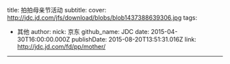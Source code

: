 title: 拍拍母亲节活动
subtitle: 
cover: http://jdc.jd.com/jfs/download/blobs/blob1437388639306.jpg
tags:
  - 其他
author:
  nick: 京东
  github_name: JDC
date: 2015-04-30T16:00:00.000Z
publishDate: 2015-08-20T13:51:31.016Z
link: http://jdc.jd.com/fd/pp/mother/
---